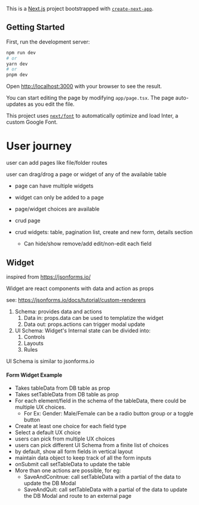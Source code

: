 This is a [Next.js](https://nextjs.org/) project bootstrapped with [`create-next-app`](https://github.com/vercel/next.js/tree/canary/packages/create-next-app).

## Getting Started

First, run the development server:

```bash
npm run dev
# or
yarn dev
# or
pnpm dev
```

Open [http://localhost:3000](http://localhost:3000) with your browser to see the result.

You can start editing the page by modifying `app/page.tsx`. The page auto-updates as you edit the file.

This project uses [`next/font`](https://nextjs.org/docs/basic-features/font-optimization) to automatically optimize and load Inter, a custom Google Font.

# User journey

user can add pages like file/folder routes

user can drag/drog a page or widget of any of the available table

- page can have multiple widgets

- widget can only be added to a page

- page/widget choices are available

- crud page

- crud widgets: table, pagination list, create and new form, details section

  - Can hide/show remove/add edit/non-edit each field

## Widget

inspired from https://jsonforms.io/

Widget are react components with data and action as props

see: https://jsonforms.io/docs/tutorial/custom-renderers

1. Schema: provides data and actions
   1. Data in: props.data can be used to templatize the widget
   2. Data out: props.actions can trigger modal update
2. UI Schema: Widget's Internal state can be divided into:
   1. Controls
   2. Layouts
   3. Rules

UI Schema is similar to jsonforms.io

#### Form Widget Example

- Takes tableData from DB table as prop
- Takes setTableData from DB table as prop
- For each element/field in the schema of the tableData, there could be multiple UX choices.
  - For Ex: Gender: Male/Female can be a radio button group or a toggle button
- Create at least one choice for each field type
- Select a default UX choice
- users can pick from multiple UX choices
- users can pick different UI Schema from a finite list of choices
- by default, show all form fields in vertical layout
- maintain data object to keep track of all the form inputs
- onSubmit call setTableData to update the table
- More than one actions are possible, for eg:
  - SaveAndConitnue: call setTableData with a partial of the data to update the DB Modal
  - SaveAndQuit: call setTableData with a partial of the data to update the DB Modal and route to an external page
